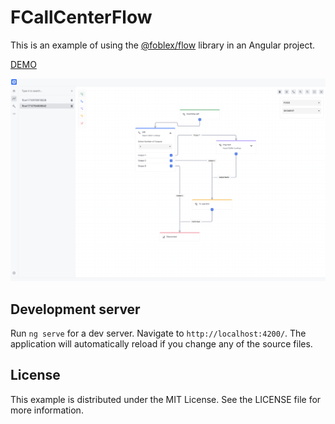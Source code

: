 # FCallCenterFlow

This is an example of using the [@foblex/flow](https://foblex.com/flow/home) library in an Angular project.

[DEMO](https://foblex.github.io/f-flow-example)

![Example View](example.png)

## Development server

Run `ng serve` for a dev server. Navigate to `http://localhost:4200/`. The application will automatically reload if you change any of the source files.

## License

This example is distributed under the MIT License. See the LICENSE file for more information.



